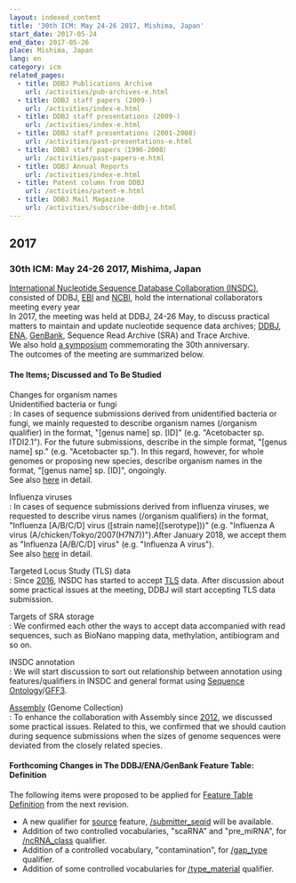 ```yaml
---
layout: indexed_content
title: '30th ICM: May 24-26 2017, Mishima, Japan'
start_date: 2017-05-24
end_date: 2017-05-26
place: Mishima, Japan
lang: en
category: icm
related_pages:
  - title: DDBJ Publications Archive
    url: /activities/pub-archives-e.html
  - title: DDBJ staff papers (2009-)
    url: /activities/index-e.html
  - title: DDBJ staff presentations (2009-)
    url: /activities/index-e.html
  - title: DDBJ staff presentations (2001-2008)
    url: /activities/past-presentations-e.html
  - title: DDBJ staff papers（1996-2008）
    url: /activities/past-papers-e.html
  - title: DDBJ Annual Reports
    url: /activities/index-e.html
  - title: Patent column from DDBJ
    url: /activities/patent-e.html
  - title: DDBJ Mail Magazine
    url: /activities/subscribe-ddbj-e.html
---
```


## 2017 <a name="2017"></a>

### 30th ICM: May 24-26 2017, Mishima, Japan

[International Nucleotide Sequence Database Collaboration
(INSDC)](http://www.insdc.org/), consisted of DDBJ,
[EBI](https://www.ebi.ac.uk/) and [NCBI](https://www.ncbi.nlm.nih.gov/),
hold the international collaborators meeting every year  
In 2017, the meeting was held at DDBJ, 24-26 May, to discuss practical
matters to maintain and update nucleotide sequence data archives;
[DDBJ](/index-e.html), [ENA](https://www.ebi.ac.uk/ena/),
[GenBank](https://www.ncbi.nlm.nih.gov/genbank/index.html), Sequence
Read Archive (SRA) and Trace Archive.  
We also hold [a symposium](/files/pdf/30th/NIG_and_DDBJ_Symposium-e.pdf)
commemorating the 30th anniversary.  
The outcomes of the meeting are summarized below.

#### The Items; Discussed and To Be Studied

Changes for organism names  
Unidentified bacteria or fungi  
:  In cases of sequence submissions derived from unidentified bacteria or fungi, we mainly requested to describe organism names (/organism qualifier) in the format, "\[genus name\] sp. \[ID\]" (e.g. "Acetobacter sp. ITDI2.1"). For the future submissions, describe in the simple format, "\[genus name\] sp." (e.g. "Acetobacter sp.").   In this regard, however, for whole genomes or proposing new species, describe organism names in the format, "\[genus name\] sp. \[ID\]", ongoingly.  
  See also [here](/ddbj/organism-e.html#unidentified) in detail.

Influenza viruses  
:  In cases of sequence submissions derived from influenza viruses, we requested to describe virus names (/organism qualifiers) in the format, "Influenza \[A/B/C/D\] virus (\[strain name\](\[serotype\]))" (e.g. "Influenza A virus (A/chicken/Tokyo/2007(H7N7))").After January 2018, we accept them as "Influenza \[A/B/C/D\] virus" (e.g. "Influenza A virus").  
  See also [here](/ddbj/organism-e.html#virus) in detail.

Targeted Locus Study (TLS) data  
:  Since [2016](/activities/index-e.html#2016), INSDC has started to accept [TLS](/ddbj/tls-e.html) data.   After discussion about some practical issues at the meeting, DDBJ will start accepting TLS data submission.

Targets of SRA storage  
:  We confirmed each other the ways to accept data accompanied with read sequences, such as BioNano mapping data, methylation, antibiogram and so on.

INSDC annotation  
:  We will start discussion to sort out relationship between annotation using features/qualifiers in INSDC and general format using [Sequence Ontology](http://www.sequenceontology.org/)/[GFF3](https://github.com/The-Sequence-Ontology/Specifications/blob/master/gff3.md).

[Assembly](https://www.ncbi.nlm.nih.gov/assembly/) (Genome Collection)  
:  To enhance the collaboration with Assembly since [2012](/activities/index-e.html#2012), we discussed some practical issues.  Related to this, we confirmed that we should caution during sequence submissions when the sizes of genome sequences were deviated from the closely related species.

#### Forthcoming Changes in The DDBJ/ENA/GenBank Feature Table: Definition <a name="2017-ft"></a>

The following items were proposed to be applied for [Feature Table
Definition](/ddbj/full_index-e.html) from the next revision.

-   A new qualifier for [source](/ddbj/features.html#source) feature,
    [/submitter\_seqid](/ddbj/qualifiers-e.html#submitter_seqid) will be
    available.
-   Addition of two controlled vocabularies, "scaRNA" and "pre\_miRNA",
    for [/ncRNA\_class](/ddbj/qualifiers-e.html#ncRNA_class) qualifier.
-   Addition of a controlled vocabulary, "contamination", for
    [/gap\_type](/ddbj/qualifiers-e.html#gap_type) qualifier.
-   Addition of some controlled vocabularies for
    [/type\_material](/ddbj/full_index-e.html#type_material) qualifier.
